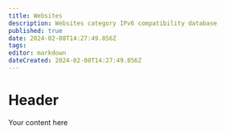 ```yaml
---
title: Websites
description: Websites category IPv6 compatibility database
published: true
date: 2024-02-08T14:27:49.856Z
tags: 
editor: markdown
dateCreated: 2024-02-08T14:27:49.856Z
---
```


# Header
Your content here